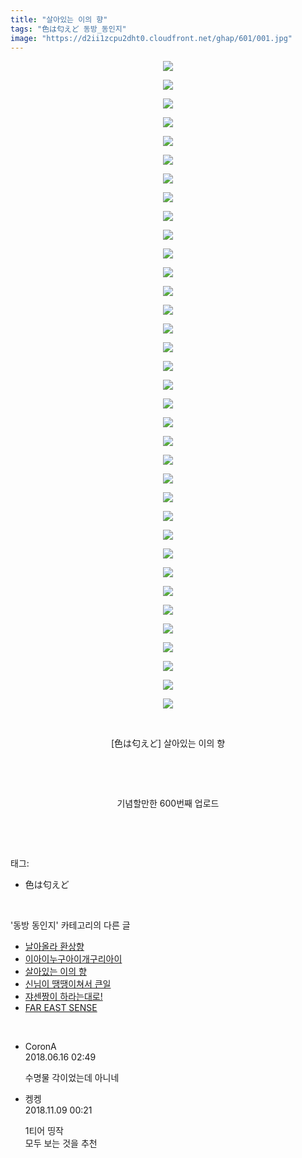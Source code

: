 ```yaml
---
title: "살아있는 이의 향"
tags: "色は匂えど 동방_동인지"
image: "https://d2ii1zcpu2dht0.cloudfront.net/ghap/601/001.jpg"
---
```

<div class="article">
<p style="text-align: center; clear: none; float: none;"><img src="{{ site.imgserver9 }}/ghap/601/001.jpg"/></p>
<p style="text-align: center; clear: none; float: none;"><img src="{{ site.imgserver9 }}/ghap/601/002.jpg"/></p>
<p style="text-align: center; clear: none; float: none;"><img src="{{ site.imgserver9 }}/ghap/601/003.jpg"/></p>
<p style="text-align: center; clear: none; float: none;"><img src="{{ site.imgserver9 }}/ghap/601/004.jpg"/></p>
<p style="text-align: center; clear: none; float: none;"><img src="{{ site.imgserver9 }}/ghap/601/005.jpg"/></p>
<p style="text-align: center; clear: none; float: none;"><img src="{{ site.imgserver9 }}/ghap/601/006.jpg"/></p>
<p style="text-align: center; clear: none; float: none;"><img src="{{ site.imgserver9 }}/ghap/601/007.jpg"/></p>
<p style="text-align: center; clear: none; float: none;"><img src="{{ site.imgserver9 }}/ghap/601/008.jpg"/></p>
<p style="text-align: center; clear: none; float: none;"><img src="{{ site.imgserver9 }}/ghap/601/009.jpg"/></p>
<p style="text-align: center; clear: none; float: none;"><img src="{{ site.imgserver9 }}/ghap/601/010.jpg"/></p>
<p style="text-align: center; clear: none; float: none;"><img src="{{ site.imgserver9 }}/ghap/601/011.jpg"/></p>
<p style="text-align: center; clear: none; float: none;"><img src="{{ site.imgserver9 }}/ghap/601/012.jpg"/></p>
<p style="text-align: center; clear: none; float: none;"><img src="{{ site.imgserver9 }}/ghap/601/013.jpg"/></p>
<p style="text-align: center; clear: none; float: none;"><img src="{{ site.imgserver9 }}/ghap/601/014.jpg"/></p>
<p style="text-align: center; clear: none; float: none;"><img src="{{ site.imgserver9 }}/ghap/601/015.jpg"/></p>
<p style="text-align: center; clear: none; float: none;"><img src="{{ site.imgserver9 }}/ghap/601/016.jpg"/></p>
<p style="text-align: center; clear: none; float: none;"><img src="{{ site.imgserver9 }}/ghap/601/017.jpg"/></p>
<p style="text-align: center; clear: none; float: none;"><img src="{{ site.imgserver9 }}/ghap/601/018.jpg"/></p>
<p style="text-align: center; clear: none; float: none;"><img src="{{ site.imgserver9 }}/ghap/601/019.jpg"/></p>
<p style="text-align: center; clear: none; float: none;"><img src="{{ site.imgserver9 }}/ghap/601/020.jpg"/></p>
<p style="text-align: center; clear: none; float: none;"><img src="{{ site.imgserver9 }}/ghap/601/021.jpg"/></p>
<p style="text-align: center; clear: none; float: none;"><img src="{{ site.imgserver9 }}/ghap/601/022.jpg"/></p>
<p style="text-align: center; clear: none; float: none;"><img src="{{ site.imgserver9 }}/ghap/601/023.jpg"/></p>
<p style="text-align: center; clear: none; float: none;"><img src="{{ site.imgserver9 }}/ghap/601/024.jpg"/></p>
<p style="text-align: center; clear: none; float: none;"><img src="{{ site.imgserver9 }}/ghap/601/025.jpg"/></p>
<p style="text-align: center; clear: none; float: none;"><img src="{{ site.imgserver9 }}/ghap/601/026.jpg"/></p>
<p style="text-align: center; clear: none; float: none;"><img src="{{ site.imgserver9 }}/ghap/601/027.jpg"/></p>
<p style="text-align: center; clear: none; float: none;"><img src="{{ site.imgserver9 }}/ghap/601/028.jpg"/></p>
<p style="text-align: center; clear: none; float: none;"><img src="{{ site.imgserver9 }}/ghap/601/029.jpg"/></p>
<p style="text-align: center; clear: none; float: none;"><img src="{{ site.imgserver9 }}/ghap/601/030.jpg"/></p>
<p style="text-align: center; clear: none; float: none;"><img src="{{ site.imgserver9 }}/ghap/601/031.jpg"/></p>
<p style="text-align: center; clear: none; float: none;"><img src="{{ site.imgserver9 }}/ghap/601/032.jpg"/></p>
<p style="text-align: center; clear: none; float: none;"><img src="{{ site.imgserver9 }}/ghap/601/033.png"/></p>
<p style="text-align: center; clear: none; float: none;"><img src="{{ site.imgserver9 }}/ghap/601/034.jpg"/></p>
<p style="text-align: center; clear: none; float: none;"><img src="{{ site.imgserver9 }}/ghap/601/035.jpg"/></p>
<p style="text-align: center; clear: none; float: none;"><br/></p>
<p style="text-align: center; clear: none; float: none;">[色は匂えど] 살아있는 이의 향</p>
<p style="text-align: center; clear: none; float: none;"><br/></p>
<p style="text-align: center; clear: none; float: none;"><br/></p>
<p style="text-align: center; clear: none; float: none;">기념할만한 600번째 업로드</p>
<p><br/></p>
</div><br/>
<div class="tagTrail">
<p>태그: </p>
<ul>
<li>色は匂えど</li>
</ul>
</div><br/>
<div class="another">
<p>'동방 동인지' 카테고리의 다른 글</p>
<ul>
<li><a href="/ghap_603">날아올라 환상향</a></li>
<li><a href="/ghap_602">이아이누구아이개구리아이</a></li>
<li><a href="/ghap_601">살아있는 이의 향</a></li>
<li><a href="/ghap_600">신님이 땡땡이쳐서 큰일</a></li>
<li><a href="/ghap_599">쟈센짱이 하라는대로!</a></li>
<li><a href="/ghap_598">FAR EAST SENSE</a></li>
</ul>
</div><br/>
<div class="cb_module cb_fluid">
<div class="cb_wrt cb_profile">
<div class="comment">
<ul>
<li class="cb_thumb_off" id="comment15271352">
<div class="cb_comment_area">
<div class="cb_info_area">
<div class="cb_section">
<span class="cb_nick_name">CoronA</span>
</div>
<div class="cb_section">
<span class="cb_date">2018.06.16 02:49 </span>
</div>
</div>
<div class="cb_dsc_comment">
<p class="cb_dsc">
											수명물 각이었는데 아니네
										</p>
</div>
</div></li>
<li class="cb_thumb_off" id="comment15370148">
<div class="cb_comment_area">
<div class="cb_info_area">
<div class="cb_section">
<span class="cb_nick_name">켕켕</span>
</div>
<div class="cb_section">
<span class="cb_date">2018.11.09 00:21 </span>
</div>
</div>
<div class="cb_dsc_comment">
<p class="cb_dsc">
											1티어 띵작<br/>
모두 보는 것을 추천
										</p>
</div>
</div></li>
</ul>
</div>
</div><!-- commentList close -->
</div><br/>
